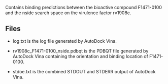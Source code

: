 Contains binding predictions between the bioactive compound F1471-0100 and the nside search space on the virulence factor rv1908c.

## Files

- log.txt is the log file generated by AutoDock Vina.

- rv1908c_F1471-0100_nside.pdbqt is the PDBQT file generated by AutoDock Vina containing the orientation and binding location of F1471-0100.

- stdoe.txt is the combined STDOUT and STDERR output of AutoDock Vina.

